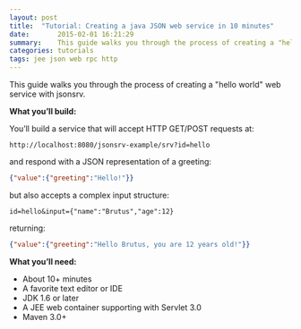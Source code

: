 ```yaml
---
layout: post
title:  "Tutorial: Creating a java JSON web service in 10 minutes"
date:       2015-02-01 16:21:29
summary:    This guide walks you through the process of creating a "hello world" web service with jsonsrv.
categories: tutorials
tags: jee json web rpc http
---
```

This guide walks you through the process of creating a "hello world" web service with jsonsrv.

**What you’ll build:**

You’ll build a service that will accept HTTP GET/POST requests at:

```
http://localhost:8080/jsonsrv-example/srv?id=hello
```
and respond with a JSON representation of a greeting:

```json
{"value":{"greeting":"Hello!"}}
```

but also accepts a complex input structure:

```
id=hello&input={"name":"Brutus","age":12} 
```

returning:

```json
{"value":{"greeting":"Hello Brutus, you are 12 years old!"}}
```

**What you’ll need:**

* About 10+ minutes
* A favorite text editor or IDE
* JDK 1.6 or later
* A JEE web container supporting with Servlet 3.0
* Maven 3.0+

